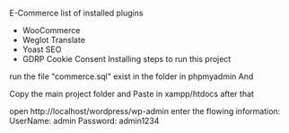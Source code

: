 E-Commerce
list of installed plugins

- WooCommerce
- Weglot Translate
- Yoast SEO
- GDRP Cookie Consent
Installing
steps to run this project

run the file "commerce.sql" exist in the folder in phpmyadmin 
And

Copy the main project folder and Paste in xampp/htdocs
after that

open http://localhost/wordpress/wp-admin
enter the flowing information:
UserName: admin
Password: admin1234
